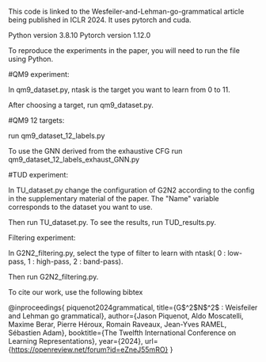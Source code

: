 This code is linked to the Wesfeiler-and-Lehman-go-grammatical article being published in ICLR 2024. It uses pytorch and cuda.

Python version 3.8.10
Pytorch version 1.12.0


To reproduce the experiments in the paper, you will need to run the file using Python.


#QM9 experiment:

In qm9_dataset.py, ntask is the target you want to learn from 0 to 11.

After choosing a target, run qm9_dataset.py.

#QM9 12 targets:

run qm9_dataset_12_labels.py

To use the GNN derived from the exhaustive CFG run qm9_dataset_12_labels_exhaust_GNN.py

#TUD experiment:

In TU_dataset.py change the configuration of G2N2 according to the config in the supplementary material of the paper.
The "Name" variable corresponds to the dataset you want to use.

Then run TU_dataset.py.
To see the results, run TUD_results.py.

Filtering experiment:

In G2N2_filtering.py, select the type of filter to learn with ntask( 0 : low-pass, 1 : high-pass, 2 : band-pass).

Then run G2N2_filtering.py.


To cite our work, use the following bibtex

@inproceedings{
piquenot2024grammatical,
title={G\$^2\$N\$^2\$ : Weisfeiler and Lehman go grammatical},
author={Jason Piquenot, Aldo Moscatelli, Maxime Berar, Pierre Héroux, Romain Raveaux, Jean-Yves RAMEL, Sébastien Adam},
booktitle={The Twelfth International Conference on Learning Representations},
year={2024},
url={https://openreview.net/forum?id=eZneJ55mRO}
}
